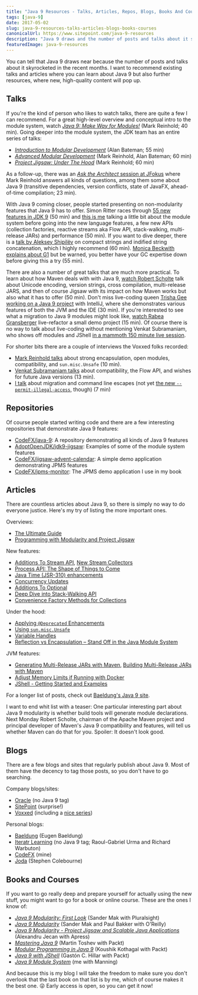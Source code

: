 ```yaml
---
title: "Java 9 Resources - Talks, Articles, Repos, Blogs, Books And Courses"
tags: [java-9]
date: 2017-05-02
slug: java-9-resources-talks-articles-blogs-books-courses
canonicalUrl: https://www.sitepoint.com/java-9-resources
description: "Java 9 draws and the number of posts and talks about it skyrocketed in the recent months. Here's a list of recommended talks and articles but also further resources where new, high-quality content will pop up."
featuredImage: java-9-resources
---
```


You can tell that Java 9 draws near because the number of posts and talks about it skyrocketed in the recent months.
I want to recommend existing talks and articles where you can learn about Java 9 but also further resources, where new, high-quality content will pop up.

## Talks

If you're the kind of person who likes to watch talks, there are quite a few I can recommend.
For a great high-level overview and conceptual intro to the module system, watch [*Java 9: Make Way for Modules!*](https://www.youtube.com/watch?v=Bj_nUbIhJg8) (Mark Reinhold; 40 min).
Going deeper into the module system, the JDK team has an entire series of talks:

-   [*Introduction to Modular Development*](https://www.youtube.com/watch?v=eALw4P_0O4k) (Alan Bateman; 55 min)
-   [*Advanced Modular Development*](https://www.youtube.com/watch?v=WJHjKMIrbD0) (Mark Reinhold, Alan Bateman; 60 min)
-   [*Project Jigsaw: Under The Hood*](https://www.youtube.com/watch?v=fxB9cVNcyZo) (Mark Reinhold; 60 min)

As a follow-up, there was an [*Ask the Architect* session at JFokus](https://www.youtube.com/watch?v=sO1fumd8e4o) where Mark Reinhold answers all kinds of questions, among them some about Java 9 (transitive dependencies, version conflicts, state of JavaFX, ahead-of-time compilation; 23 min).

With Java 9 coming closer, people started presenting on non-modularity features that Java 9 has to offer.
Simon Ritter races through [55 new features in JDK 9](https://www.youtube.com/watch?v=CMMzG8I23lY) (50 min) and [this is me](https://www.youtube.com/watch?v=vOdFuvIyN0E) talking a little bit about the module system before going into the new language features, a few new APIs (collection factories, reactive streams aka Flow API, stack-walking, multi-release JARs) and performance (50 min).
If you want to dive deeper, there is a [talk by Aleksey Shipilëv](https://www.youtube.com/watch?v=wIyeOaitmWM) on compact strings and indified string concatenation, which I highly recommend (60 min).
[Monica Beckwith explains about G1](https://vimeo.com/181948157) but be warned, you better have your GC expertise down before giving this a try (55 min).

There are also a number of great talks that are much more practical.
To learn about how Maven deals with with Java 9, [watch Robert Scholte](https://www.youtube.com/watch?v=Wef9p4ykNMM) talk about Unicode encoding, version strings, cross compilation, multi-release JARS, and then of course Jigsaw with its impact on how Maven works but also what it has to offer (50 min).
Don't miss live-coding queen [Trisha Gee working on a Java 9 project](https://www.youtube.com/watch?v=96vce1qd0QY) with IntelliJ, where she demonstrates various features of both the JVM and the IDE (30 min).
If you're interested to see what a migration to Java 9 modules might look like, [watch Rabea Gransberger](https://www.youtube.com/watch?v=hUZb4iOaizg) live-refactor a small demo project (15 min).
Of course there is no way to talk about live-coding without mentioning Venkat Subramaniam, who shows off modules and JShell [in a mammoth 150 minute live session](https://www.youtube.com/watch?v=8XmYT89fBKg).

For shorter bits there are a couple of interviews the Voxxed folks recorded:

-   [Mark Reinhold talks](https://www.youtube.com/watch?v=R83xS0bNHTM) about strong encapsulation, open modules, compatibility, and `sun.misc.Unsafe` (10 min).
-   [Venkat Subramaniam talks](https://www.youtube.com/watch?v=OjJBau4ZNyA) about compatibility, the Flow API, and wishes for future Java versions (13 min).
-   [I talk](https://www.youtube.com/watch?v=bZu6MGefHU0) about migration and command line escapes (not yet [the new `--permit-illegal-access`](http://mail.openjdk.java.net/pipermail/jigsaw-dev/2017-March/011763.html), though) (7 min)

## Repositories

Of course people started writing code and there are a few interesting repositories that demonstrate Java 9 features:

-   [CodeFX/java-9](https://github.com/nipafx/demo-java-x): A repository demonstrating all kinds of Java 9 features
-   [AdoptOpenJDK/jdk9-jigsaw](https://github.com/AdoptOpenJDK/jdk9-jigsaw): Examples of some of the module system features
-   [CodeFX/jigsaw-advent-calendar](https://github.com/nipafx/demo-jigsaw-advent-calendar): A simple demo application demonstrating JPMS features
-   [CodeFX/jpms-monitor](https://github.com/nipafx/demo-jpms-monitor): The JPMS demo application I use in my book

## Articles

There are countless articles about Java 9, so there is simply no way to do everyone justice.
Here's my try of listing the more important ones.

Overviews:

-   [The Ultimate Guide](https://www.sitepoint.com/ultimate-guide-to-java-9/)
-   [Programming with Modularity and Project Jigsaw](https://www.infoq.com/articles/Latest-Project-Jigsaw-Usage-Tutorial)

New features:

-   [Additions To Stream API](java-9-stream/), [New Stream Collectors](http://www.baeldung.com/java9-stream-collectors)
-   [Process API: The Shape of Things to Come](http://iteratrlearning.com/java/2017/03/12/java9-process-api.html)
-   [Java Time (JSR-310) enhancements](http://blog.joda.org/2017/02/java-time-jsr-310-enhancements-java-9.html)
-   [Concurrency Updates](https://www.voxxed.com/blog/2016/10/java-9-series-concurrency-updates/)
-   [Additions To Optional](java-9-optional/)
-   [Deep Dive into Stack-Walking API](https://www.sitepoint.com/deep-dive-into-java-9s-stack-walking-api/)
-   [Convenience Factory Methods for Collections](http://www.baeldung.com/java-9-collections-factory-methods)

Under the hood:

-   [Applying `@Deprecated` Enhancements](http://marxsoftware.blogspot.de/2016/08/applying-jdk-9-deprecated-enhancements.html)
-   [Using `sun.misc.Unsafe`](http://gregluck.com/blog/archives/2017/03/using-sun-misc-unsafe-in-java-9/)
-   [Variable Handles](https://www.voxxed.com/blog/2016/11/java-9-series-variable-handles/)
-   [Reflection vs Encapsulation – Stand Off in the Java Module System](https://www.sitepoint.com/reflection-vs-encapsulation-in-the-java-module-system/)

JVM features:

-   [Generating Multi-Release JARs with Maven](http://word-bits.flurg.com/multrelease-jars/), [Building Multi-Release JARs with Maven](http://in.relation.to/2017/02/13/building-multi-release-jars-with-maven/)
-   [Adjust Memory Limits if Running with Docker](https://www.infoq.com/news/2017/02/java-memory-limit-container)
-   [JShell - Getting Started and Examples](http://jakubdziworski.github.io/java/2016/07/31/jshell-getting-started-examples.html)

For a longer list of posts, check out [Baeldung's Java 9 site](http://www.baeldung.com/java-9).

I want to end whit list with a teaser: One particular interesting part about Java 9 modularity is whether build tools will generate module declarations.
Next Monday Robert Scholte, chairman of the Apache Maven project and principal developer of Maven's Java 9 compatibility and features, will tell us whether Maven can do that for you.
Spoiler: It doesn't look good.

## Blogs

There are a few blogs and sites that regularly publish about Java 9.
Most of them have the decency to tag those posts, so you don't have to go searching.

Company blogs/sites:

-   [Oracle](https://blogs.oracle.com/java/) (no Java 9 tag)
-   [SitePoint](http://sitepoint.com/tag/java-9/) (surprise!)
-   [Voxxed](https://www.voxxed.com/blog/tag/java-9/) (including a [nice series](https://www.voxxed.com/blog/tag/java-9-series/))

Personal blogs:

-   [Baeldung](http://www.baeldung.com/tag/java-9/) (Eugen Baeldung)
-   [Iteratr Learning](http://iteratrlearning.com/articles) (no Java 9 tag; Raoul-Gabriel Urma and Richard Warbuton)
-   [CodeFX](tag:java-9) (mine)
-   [Joda](http://blog.joda.org/search/label/java9) (Stephen Colebourne)

## Books and Courses

If you want to go really deep and prepare yourself for actually using the new stuff, you might want to go for a book or online course.
These are the ones I know of:

-   [*Java 9 Modularity: First Look*](https://www.pluralsight.com/courses/java-9-modularity-first-look) (Sander Mak with Pluralsight)
-   [*Java 9 Modularity*](http://shop.oreilly.com/product/0636920049494.do) (Sander Mak and Paul Bakker with O'Reilly)
-   [*Java 9 Modularity - Project Jigsaw and Scalable Java Applications*](http://www.apress.com/de/book/9781484227121) (Alexandru Jecan with Apress)
-   [*Mastering Java 9*](https://www.packtpub.com/application-development/mastering-java-9) (Martin Toshev with Packt)
-   [*Modular Programming in Java 9*](https://www.packtpub.com/application-development/modular-programming-java-9) (Koushik Kothagal with Packt)
-   [*Java 9 with JShell*](https://www.packtpub.com/application-development/java-9-jshell) (Gastón C.
Hillar with Packt)
-   [*Java 9 Module System*](https://www.manning.com/books/the-java-9-module-system?a_aid=nipa&a_bid=869915cb) (me with Manning)

And because this is my blog I will take the freedom to make sure you don't overlook that the last book on that list is by me, which of course makes it the best one.
😜 Early access is open, so you can get it now!
